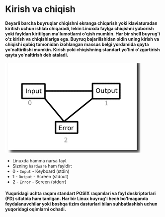 # Kirish va chiqish


#### Deyarli barcha buyruqlar chiqishni ekranga chiqarish yoki klaviaturadan kiritish uchun ishlab chiqaradi, lekin Linuxda faylga chiqishni yuborish yoki fayldan kiritilgan ma'lumotlarni o'qish mumkin. Har bir shell buyrug'i o'z kirish va chiqishlariga ega. Buyruq bajarilishidan oldin uning kirish va chiqishi qobiq tomonidan izohlangan maxsus belgi yordamida qayta yo'naltirilishi mumkin. Kirish yoki chiqishning standart yo'lini o'zgartirish qayta yo'naltirish deb ataladi.


<img src="./img/1.png">

- Linuxda hamma narsa fayl.
- Sizning ```hardware``` ham fayldir:
- 0 - ```Input``` - Keyboard (stdin)
- 1 - ```Output``` - Screen (stdout)
- 2 - ```Error``` - Screen (stderr)


#### Yuqoridagi uchta raqam standart POSIX raqamlari va fayl deskriptorlari (FD) sifatida ham tanilgan. Har bir Linux buyrug'i hech bo'lmaganda foydalanuvchilar yoki boshqa tizim dasturlari bilan suhbatlashish uchun yuqoridagi oqimlarni ochadi.